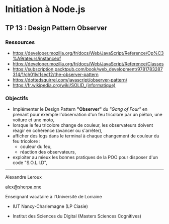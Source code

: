 # Initiation à Node.js

## TP 13 : Design Pattern Observer

### Ressources

- https://developer.mozilla.org/fr/docs/Web/JavaScript/Reference/Op%C3%A9rateurs/instanceof
- https://developer.mozilla.org/fr/docs/Web/JavaScript/Reference/Classes
- https://subscription.packtpub.com/book/web_development/9781783287314/1/ch01lvl1sec12/the-observer-pattern
- https://dottedsquirrel.com/javascript/observer-pattern/
- https://fr.wikipedia.org/wiki/SOLID_(informatique)

### Objectifs

- Implémenter le Design Pattern **"Observer"** du _"Gang of Four"_ en prenant pour exemple l'observation d'un feu tricolore par un piéton, une voiture et une moto,
- lorsque le feu tricolore change de couleur, les observateurs doivent réagir en cohérence (avancer ou s'arrêter),
- afficher des logs dans le terminal à chaque changement de couleur du feu tricolore :
  - couleur du feu,
  - réaction des observateurs,
- exploiter au mieux les bonnes pratiques de la POO pour disposer d'un code "S.O.L.I.D",

---

Alexandre Leroux

alex@sherpa.one

Enseignant vacataire à l'Université de Lorraine

- IUT Nancy-Charlemagne (LP Ciasie)

- Institut des Sciences du Digital (Masters Sciences Cognitives)
